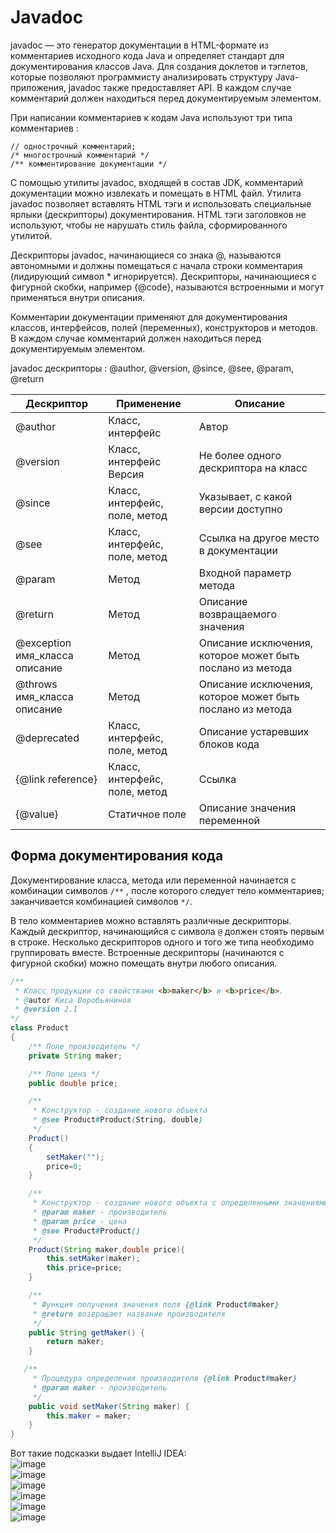 # Javadoc
javadoc — это генератор документации в HTML-формате из комментариев исходного кода Java и определяет стандарт для документирования классов Java.
Для создания доклетов и тэглетов, которые позволяют программисту анализировать структуру Java-приложения, javadoc также предоставляет API.
В каждом случае комментарий должен находиться перед документируемым элементом.

При написании комментариев к кодам Java используют три типа комментариев :  

    // однострочный комментарий;
    /* многострочный комментарий */
    /** комментирование документации */
    
С помощью утилиты javadoc, входящей в состав JDK, комментарий документации можно извлекать и помещать в НТМL файл. Утилита javadoc позволяет вставлять HTML тэги и
использовать специальные ярлыки (дескрипторы) документирования. НТМL тэги заголовков не используют, чтобы не нарушать стиль файла, сформированного утилитой.

Дескрипторы javadoc, начинающиеся со знака @, называются автономными и должны помещаться с начала строки комментария (лидирующий символ * игнорируется).
Дескрипторы, начинающиеся с фигурной скобки, например {@code}, называются встроенными и могут применяться внутри описания.

Комментарии документации применяют для документирования классов, интерфейсов, полей (переменных), конструкторов и методов.
В каждом случае комментарий должен находиться перед документируемым элементом.

javadoc дескрипторы : @author, @version, @since, @see, @param, @return

Дескриптор | Применение                   | Описание |
---        | ---                          | ----     |
@author    |	Класс, интерфейс            |	Автор   |
@version	 | Класс, интерфейс	Версия      |Не более одного дескриптора на класс |
@since	   |Класс, интерфейс, поле, метод |	Указывает, с какой версии доступно  
@see	     |Класс, интерфейс, поле, метод	|Ссылка на другое место в документации
@param	   |Метод	                        |Входной параметр метода
@return	   |Метод	                        |Описание возвращаемого значения|
@exception имя_класса описание|	 Метод    |	Описание исключения, которое может быть послано из метода|
@throws имя_класса описание|	Метод	      |Описание исключения, которое может быть послано из метода|
@deprecated|Класс, интерфейс, поле, метод	|Описание устаревших блоков кода|
{@link reference}	|Класс, интерфейс, поле, метод	|Ссылка|
{@value}	 |Статичное поле	              |Описание значения переменной|

## Форма документирования кода  

Документирование класса, метода или переменной начинается с комбинации символов `/**` , после которого следует тело комментариев; заканчивается комбинацией символов `*/`.

В тело комментариев можно вставлять различные дескрипторы. Каждый дескриптор, начинающийся с символа `@` должен стоять первым в строке.
Несколько дескрипторов одного и того же типа необходимо группировать вместе. Встроенные дескрипторы (начинаются с фигурной скобки) можно помещать внутри любого
описания.
```Java
/** 
 * Класс продукции со свойствами <b>maker</b> и <b>price</b>.
 * @autor Киса Воробьянинов
 * @version 2.1
*/
class Product
{
    /** Поле производитель */
    private String maker;

    /** Поле цена */
    public double price;

    /** 
     * Конструктор - создание нового объекта
     * @see Product#Product(String, double)
     */
    Product()
    {
        setMaker("");
        price=0;
    }

    /** 
     * Конструктор - создание нового объекта с определенными значениями
     * @param maker - производитель
     * @param price - цена
     * @see Product#Product()
     */
    Product(String maker,double price){
        this.setMaker(maker);
        this.price=price;
    }

    /**
     * Функция получения значения поля {@link Product#maker}
     * @return возвращает название производителя
     */
    public String getMaker() {
        return maker;
    }

   /**
     * Процедура определения производителя {@link Product#maker}
     * @param maker - производитель
     */
    public void setMaker(String maker) {
        this.maker = maker;
    }
}
```

Вот такие подсказки выдает IntelliJ IDEA:  
![image](https://user-images.githubusercontent.com/73224270/171822054-017f253d-92b2-432b-ae03-dd4df49cf46c.png)  
![image](https://user-images.githubusercontent.com/73224270/171822097-14239ee7-27a7-4d4a-ae57-d8508aea90f3.png)  
![image](https://user-images.githubusercontent.com/73224270/171822124-78182b83-19c9-4886-9d6b-413d06467d16.png)  
![image](https://user-images.githubusercontent.com/73224270/171822163-830d28bc-bb83-4d81-9718-8ca9ec6c3da7.png)  
![image](https://user-images.githubusercontent.com/73224270/171822196-be85ac3f-42de-47f4-95eb-923d62b288bb.png)  
![image](https://user-images.githubusercontent.com/73224270/171822265-28f91105-82b8-4c05-aba8-e4c6630b532d.png)






